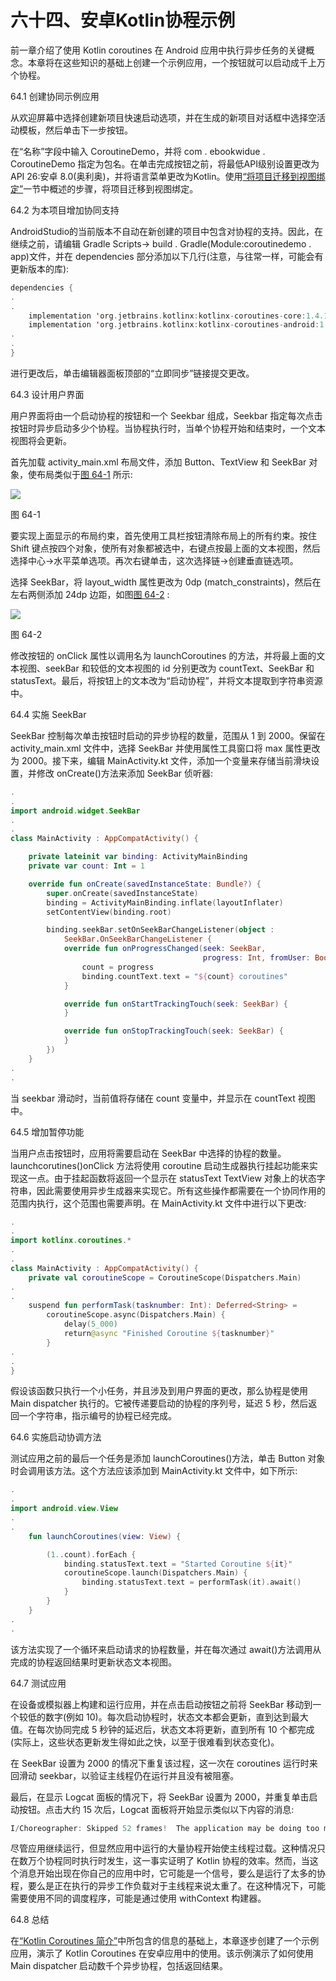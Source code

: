 # 六十四、安卓Kotlin协程示例

前一章介绍了使用 Kotlin coroutines 在 Android 应用中执行异步任务的关键概念。本章将在这些知识的基础上创建一个示例应用，一个按钮就可以启动成千上万个协程。

64.1 创建协同示例应用

从欢迎屏幕中选择创建新项目快速启动选项，并在生成的新项目对话框中选择空活动模板，然后单击下一步按钮。

在“名称”字段中输入 CoroutineDemo，并将 com . ebookwidue . CoroutineDemo 指定为包名。在单击完成按钮之前，将最低API级别设置更改为API 26:安卓 8.0(奥利奥)，并将语言菜单更改为Kotlin。使用[“将项目迁移到视图绑定”](18.html#_idTextAnchor393)一节中概述的步骤，将项目迁移到视图绑定。

64.2 为本项目增加协同支持

AndroidStudio的当前版本不自动在新创建的项目中包含对协程的支持。因此，在继续之前，请编辑 Gradle Scripts-> build . Gradle(Module:coroutinedemo . app)文件，并在 dependencies 部分添加以下几行(注意，与往常一样，可能会有更新版本的库):

```kt
dependencies {
.
.
    implementation 'org.jetbrains.kotlinx:kotlinx-coroutines-core:1.4.1'
    implementation 'org.jetbrains.kotlinx:kotlinx-coroutines-android:1.4.1'
.
.
}
```

进行更改后，单击编辑器面板顶部的“立即同步”链接提交更改。

64.3 设计用户界面

用户界面将由一个启动协程的按钮和一个 Seekbar 组成，Seekbar 指定每次点击按钮时异步启动多少个协程。当协程执行时，当单个协程开始和结束时，一个文本视图将会更新。

首先加载 activity_main.xml 布局文件，添加 Button、TextView 和 SeekBar 对象，使布局类似于[图 64-1](#_idTextAnchor1246) 所示:

![](img/as_4.1_coroutine_demo_ui.jpg)

图 64-1

要实现上面显示的布局约束，首先使用工具栏按钮清除布局上的所有约束。按住 Shift 键点按四个对象，使所有对象都被选中，右键点按最上面的文本视图，然后选择中心->水平菜单选项。再次右键单击，这次选择链->创建垂直链选项。

选择 SeekBar，将 layout_width 属性更改为 0dp (match_constraints)，然后在左右两侧添加 24dp 边距，如图[图 64-2](#_idTextAnchor1247) :

![](img/as_3.6_coroutinedemo_seekbar_margins.jpg)

图 64-2

修改按钮的 onClick 属性以调用名为 launchCoroutines 的方法，并将最上面的文本视图、seekBar 和较低的文本视图的 id 分别更改为 countText、SeekBar 和 statusText。最后，将按钮上的文本改为“启动协程”，并将文本提取到字符串资源中。

64.4 实施 SeekBar

SeekBar 控制每次单击按钮时启动的异步协程的数量，范围从 1 到 2000。保留在 activity_main.xml 文件中，选择 SeekBar 并使用属性工具窗口将 max 属性更改为 2000。接下来，编辑 MainActivity.kt 文件，添加一个变量来存储当前滑块设置，并修改 onCreate()方法来添加 SeekBar 侦听器:

```kt
.
.
import android.widget.SeekBar
.
. 
class MainActivity : AppCompatActivity() {

    private lateinit var binding: ActivityMainBinding
    private var count: Int = 1

    override fun onCreate(savedInstanceState: Bundle?) {
        super.onCreate(savedInstanceState)
        binding = ActivityMainBinding.inflate(layoutInflater)
        setContentView(binding.root)

        binding.seekBar.setOnSeekBarChangeListener(object :
            SeekBar.OnSeekBarChangeListener {
            override fun onProgressChanged(seek: SeekBar,
                                           progress: Int, fromUser: Boolean) {
                count = progress
                binding.countText.text = "${count} coroutines"
            }

            override fun onStartTrackingTouch(seek: SeekBar) {
            }

            override fun onStopTrackingTouch(seek: SeekBar) {
            }
        })
    }
.
.
```

当 seekbar 滑动时，当前值将存储在 count 变量中，并显示在 countText 视图中。

64.5 增加暂停功能

当用户点击按钮时，应用将需要启动在 SeekBar 中选择的协程的数量。launchcorutines()onClick 方法将使用 coroutine 启动生成器执行挂起功能来实现这一点。由于挂起函数将返回一个显示在 statusText TextView 对象上的状态字符串，因此需要使用异步生成器来实现它。所有这些操作都需要在一个协同作用的范围内执行，这个范围也需要声明。在 MainActivity.kt 文件中进行以下更改:

```kt
.
.
import kotlinx.coroutines.*
.
.
class MainActivity : AppCompatActivity() {
    private val coroutineScope = CoroutineScope(Dispatchers.Main)
.
.
    suspend fun performTask(tasknumber: Int): Deferred<String> =
        coroutineScope.async(Dispatchers.Main) {
            delay(5_000)
            return@async "Finished Coroutine ${tasknumber}"
        }
.
.
}
```

假设该函数只执行一个小任务，并且涉及到用户界面的更改，那么协程是使用 Main dispatcher 执行的。它被传递要启动的协程的序列号，延迟 5 秒，然后返回一个字符串，指示编号的协程已经完成。

64.6 实施启动协调方法

测试应用之前的最后一个任务是添加 launchCoroutines()方法，单击 Button 对象时会调用该方法。这个方法应该添加到 MainActivity.kt 文件中，如下所示:

```kt
.
.
import android.view.View
.
.
    fun launchCoroutines(view: View) {

        (1..count).forEach {
            binding.statusText.text = "Started Coroutine ${it}"
            coroutineScope.launch(Dispatchers.Main) {
                binding.statusText.text = performTask(it).await()
            }
        }
    }
.
.
```

该方法实现了一个循环来启动请求的协程数量，并在每次通过 await()方法调用从完成的协程返回结果时更新状态文本视图。

64.7 测试应用

在设备或模拟器上构建和运行应用，并在点击启动按钮之前将 SeekBar 移动到一个较低的数字(例如 10)。每次启动协程时，状态文本都会更新，直到达到最大值。在每次协同完成 5 秒钟的延迟后，状态文本将更新，直到所有 10 个都完成(实际上，这些状态更新发生得如此之快，以至于很难看到状态变化)。

在 SeekBar 设置为 2000 的情况下重复该过程，这一次在 coroutines 运行时来回滑动 seekbar，以验证主线程仍在运行并且没有被阻塞。

最后，在显示 Logcat 面板的情况下，将 SeekBar 设置为 2000，并重复单击启动按钮。点击大约 15 次后，Logcat 面板将开始显示类似以下内容的消息:

```kt
I/Choreographer: Skipped 52 frames!  The application may be doing too much work on its main thread.
```

尽管应用继续运行，但显然应用中运行的大量协程开始使主线程过载。这种情况只在数万个协程同时执行时发生，这一事实证明了 Kotlin 协程的效率。然而，当这个消息开始出现在你自己的应用中时，它可能是一个信号，要么是运行了太多的协程，要么是正在执行的异步工作负载对于主线程来说太重了。在这种情况下，可能需要使用不同的调度程序，可能是通过使用 withContext 构建器。

64.8 总结

在[“Kotlin Coroutines 简介”](63.html#_idTextAnchor1221)中所包含的信息的基础上，本章逐步创建了一个示例应用，演示了 Kotlin Coroutines 在安卓应用中的使用。该示例演示了如何使用 Main dispatcher 启动数千个异步协程，包括返回结果。